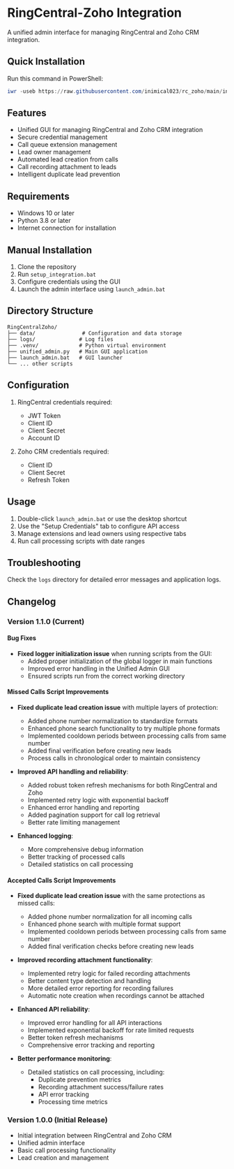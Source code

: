 # RingCentral-Zoho Integration

A unified admin interface for managing RingCentral and Zoho CRM integration.

## Quick Installation

Run this command in PowerShell:
```powershell
iwr -useb https://raw.githubusercontent.com/inimical023/rc_zoho/main/install.ps1 | iex
```

## Features

- Unified GUI for managing RingCentral and Zoho CRM integration
- Secure credential management
- Call queue extension management
- Lead owner management
- Automated lead creation from calls
- Call recording attachment to leads
- Intelligent duplicate lead prevention

## Requirements

- Windows 10 or later
- Python 3.8 or later
- Internet connection for installation

## Manual Installation

1. Clone the repository
2. Run `setup_integration.bat`
3. Configure credentials using the GUI
4. Launch the admin interface using `launch_admin.bat`

## Directory Structure

```
RingCentralZoho/
├── data/               # Configuration and data storage
├── logs/              # Log files
├── .venv/             # Python virtual environment
├── unified_admin.py   # Main GUI application
├── launch_admin.bat   # GUI launcher
└── ... other scripts
```

## Configuration

1. RingCentral credentials required:
   - JWT Token
   - Client ID
   - Client Secret
   - Account ID

2. Zoho CRM credentials required:
   - Client ID
   - Client Secret
   - Refresh Token

## Usage

1. Double-click `launch_admin.bat` or use the desktop shortcut
2. Use the "Setup Credentials" tab to configure API access
3. Manage extensions and lead owners using respective tabs
4. Run call processing scripts with date ranges

## Troubleshooting

Check the `logs` directory for detailed error messages and application logs.

## Changelog

### Version 1.1.0 (Current)

#### Bug Fixes
- **Fixed logger initialization issue** when running scripts from the GUI:
  - Added proper initialization of the global logger in main functions
  - Improved error handling in the Unified Admin GUI
  - Ensured scripts run from the correct working directory

#### Missed Calls Script Improvements
- **Fixed duplicate lead creation issue** with multiple layers of protection:
  - Added phone number normalization to standardize formats
  - Enhanced phone search functionality to try multiple phone formats
  - Implemented cooldown periods between processing calls from same number
  - Added final verification before creating new leads
  - Process calls in chronological order to maintain consistency

- **Improved API handling and reliability**:
  - Added robust token refresh mechanisms for both RingCentral and Zoho
  - Implemented retry logic with exponential backoff
  - Enhanced error handling and reporting
  - Added pagination support for call log retrieval
  - Better rate limiting management

- **Enhanced logging**:
  - More comprehensive debug information
  - Better tracking of processed calls
  - Detailed statistics on call processing

#### Accepted Calls Script Improvements
- **Fixed duplicate lead creation issue** with the same protections as missed calls:
  - Added phone number normalization for all incoming calls
  - Enhanced phone search with multiple format support
  - Implemented cooldown periods between processing calls from same number
  - Added final verification checks before creating new leads

- **Improved recording attachment functionality**:
  - Implemented retry logic for failed recording attachments
  - Better content type detection and handling
  - More detailed error reporting for recording failures
  - Automatic note creation when recordings cannot be attached

- **Enhanced API reliability**:
  - Improved error handling for all API interactions
  - Implemented exponential backoff for rate limited requests
  - Better token refresh mechanisms
  - Comprehensive error tracking and reporting

- **Better performance monitoring**:
  - Detailed statistics on call processing, including:
    - Duplicate prevention metrics
    - Recording attachment success/failure rates
    - API error tracking
    - Processing time metrics

### Version 1.0.0 (Initial Release)
- Initial integration between RingCentral and Zoho CRM
- Unified admin interface
- Basic call processing functionality
- Lead creation and management 